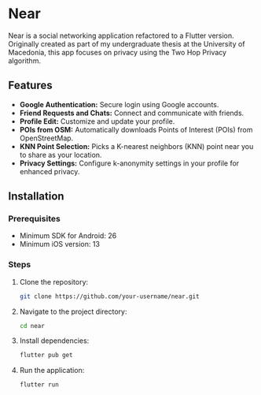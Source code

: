 # Near

Near is a social networking application refactored to a Flutter version. Originally created as part of my undergraduate thesis at the University of Macedonia, this app focuses on privacy using the Two Hop Privacy algorithm.

## Features

- **Google Authentication:** Secure login using Google accounts.
- **Friend Requests and Chats:** Connect and communicate with friends.
- **Profile Edit:** Customize and update your profile.
- **POIs from OSM:** Automatically downloads Points of Interest (POIs) from OpenStreetMap.
- **KNN Point Selection:** Picks a K-nearest neighbors (KNN) point near you to share as your location.
- **Privacy Settings:** Configure k-anonymity settings in your profile for enhanced privacy.

## Installation

### Prerequisites

- Minimum SDK for Android: 26
- Minimum iOS version: 13

### Steps

1. Clone the repository:
   ```sh
   git clone https://github.com/your-username/near.git
2. Navigate to the project directory:
    ```sh
    cd near
3. Install dependencies:
    ```sh
    flutter pub get
4. Run the application:
    ```sh
    flutter run
